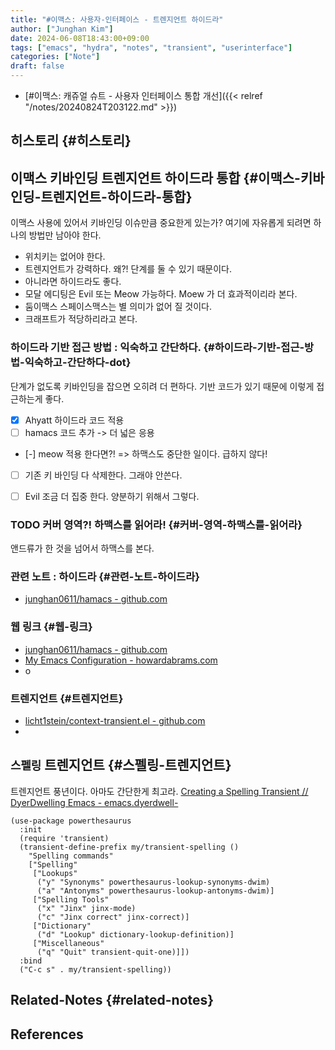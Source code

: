 ```yaml
---
title: "#이맥스: 사용자-인터페이스 - 트렌지언트 하이드라"
author: ["Junghan Kim"]
date: 2024-06-08T18:43:00+09:00
tags: ["emacs", "hydra", "notes", "transient", "userinterface"]
categories: ["Note"]
draft: false
---
```


-   [#이맥스: 캐쥬얼 슈트 - 사용자 인터페이스 통합 개선]({{< relref "/notes/20240824T203122.md" >}})


## 히스토리 {#히스토리}


## 이맥스 키바인딩 트렌지언트 하이드라 통합 {#이맥스-키바인딩-트렌지언트-하이드라-통합}

이맥스 사용에 있어서 키바인딩 이슈만큼 중요한게 있는가? 여기에 자유롭게 되려면 하나의 방법만 남아야 한다.

-   위치키는 없어야 한다.
-   트렌지언트가 강력하다. 왜?! 단계를 둘 수 있기 때문이다.
-   아니라면 하이드라도 좋다.
-   모달 에디팅은 Evil 또는 Meow 가능하다. Moew 가 더 효과적이리라 본다.
-   둠이맥스 스페이스맥스는 별 의미가 없어 질 것이다.
-   크래프트가 적당하리라고 본다.


### 하이드라 기반 접근 방법 : 익숙하고 간단하다. {#하이드라-기반-접근-방법-익숙하고-간단하다-dot}

단계가 없도록 키바인딩을 잡으면 오히려 더 편하다. 기반 코드가 있기 때문에 이렇게 접근하는게 좋다.

-   [X] Ahyatt 하이드라 코드 적용
-   [ ] hamacs 코드 추가 -&gt; 더 넓은 응용
-   [-] meow 적용 한다면?! =&gt; 하맥스도 중단한 일이다. 급하지 않다!
-   [ ] 기존 키 바인딩 다 삭제한다. 그래야 안쓴다.
-   [ ] Evil 조금 더 집중 한다. 양분하기 위해서 그렇다.


### <span class="org-todo todo TODO">TODO</span> 커버 영역?! 하맥스를 읽어라! {#커버-영역-하맥스를-읽어라}

앤드류가 한 것을 넘어서 하맥스를 본다.


### 관련 노트 : 하이드라 {#관련-노트-하이드라}

-   [junghan0611/hamacs - github.com](https://github.com/junghan0611/hamacs)


### 웹 링크 {#웹-링크}

-   [junghan0611/hamacs - github.com](https://github.com/junghan0611/hamacs)
-   [My Emacs Configuration - howardabrams.com](https://howardabrams.com/hamacs/)
-   o


### 트렌지언트 {#트렌지언트}

-   [licht1stein/context-transient.el - github.com](https://github.com/licht1stein/context-transient.el)
-


## `스펠링` 트렌지언트 {#스펠링-트렌지언트}

트렌지언트 풍년이다. 아마도 간단한게 최고라. [Creating a Spelling Transient // DyerDwelling Emacs - emacs.dyerdwell-](https://emacs.dyerdwelling.family/emacs/20240712082430-emacs--spelling-powerthesaurus/)

```elisp
(use-package powerthesaurus
  :init
  (require 'transient)
  (transient-define-prefix my/transient-spelling ()
    "Spelling commands"
    ["Spelling"
     ["Lookups"
      ("y" "Synonyms" powerthesaurus-lookup-synonyms-dwim)
      ("a" "Antonyms" powerthesaurus-lookup-antonyms-dwim)]
     ["Spelling Tools"
      ("x" "Jinx" jinx-mode)
      ("c" "Jinx correct" jinx-correct)]
     ["Dictionary"
      ("d" "Lookup" dictionary-lookup-definition)]
     ["Miscellaneous"
      ("q" "Quit" transient-quit-one)]])
  :bind
  ("C-c s" . my/transient-spelling))
```


## Related-Notes {#related-notes}

## References

<style>.csl-entry{text-indent: -1.5em; margin-left: 1.5em;}</style><div class="csl-bib-body">
</div>
